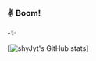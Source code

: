 ### :v: Boom!

-:sparkles: 

[![shyJyt's GitHub stats](https://github-readme-stats.vercel.app/api?username=shyJyt&show_icons=true&theme=blueberry )]
